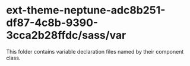 # ext-theme-neptune-adc8b251-df87-4c8b-9390-3cca2b28ffdc/sass/var

This folder contains variable declaration files named by their component class.
